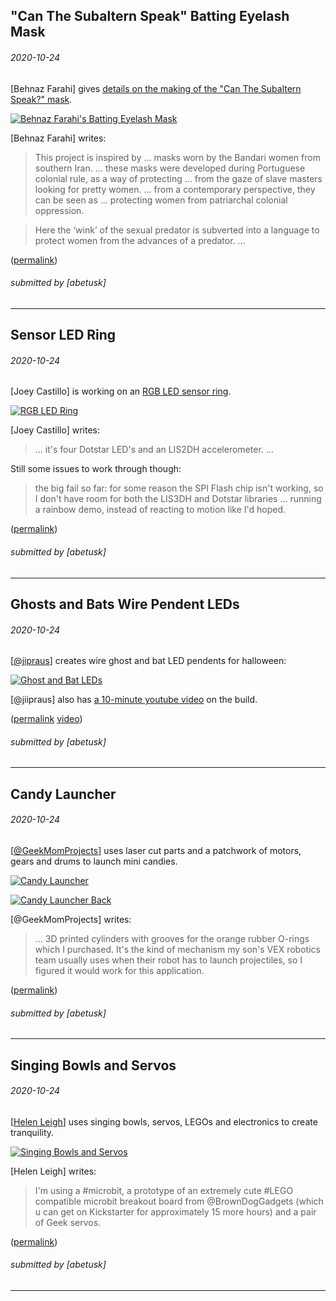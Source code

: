 "Can The Subaltern Speak" Batting Eyelash Mask
----


###### 2020-10-24

\[Behnaz Farahi\] gives [details on the making of the "Can The Subaltern Speak?" mask](https://www.youtube.com/watch?v=TAjz19cV3RY).

[![Behnaz Farahi's Batting Eyelash Mask](img/2020-10-24_farahi-mask.gif)](https://www.youtube.com/watch?v=TAjz19cV3RY)

\[Behnaz Farahi\] writes:

> This project is inspired by ... masks worn by the Bandari women from southern Iran. ... these masks were developed during Portuguese colonial rule, as a way of protecting ... from the gaze of slave masters looking for pretty women. ... from a contemporary perspective, they can be seen as ... protecting women from patriarchal colonial oppression.

> Here the ‘wink’ of the sexual predator is subverted into a language to protect women from the advances of a predator. ...


([permalink](https://web.archive.org/web/20201024134535if_/https://www.youtube.com/watch?v=TAjz19cV3RY))

###### submitted by \[abetusk\]

---

Sensor LED Ring
----

###### 2020-10-24

\[Joey Castillo\] is working on an [RGB LED sensor ring](https://twitter.com/josecastillo/status/1319682792763101198).

[![RGB LED Ring](img/2020-10-24_castillo-ring.jpg)](https://twitter.com/josecastillo/status/1319678368728731648)

\[Joey Castillo\] writes:

> ... it's four Dotstar LED's and an LIS2DH accelerometer. ...

Still some issues to work through though:

> the big fail so far: for some reason the SPI Flash chip isn't working, so I don't have room for both the LIS3DH and Dotstar libraries ... 
> running a rainbow demo, instead of reacting to motion like I'd hoped.

([permalink](https://web.archive.org/web/20201024132922/https://twitter.com/josecastillo/status/1319678368728731648))

###### submitted by \[abetusk\]

---

Ghosts and Bats Wire Pendent LEDs
---

###### 2020-10-24

\[[@jipraus](https://twitter.com/jipraus/status/1319662644526223363)\] creates wire ghost and bat LED pendents for halloween:

[![Ghost and Bat LEDs](img/2020-10-24_ghost-bat-led.jpg)](https://twitter.com/jipraus/status/1319662644526223363)

\[@jiipraus\] also has [a 10-minute youtube video](https://youtu.be/xe5E9Fbc9vo) on the build.

([permalink](https://web.archive.org/web/20201024102240/https://twitter.com/jipraus/status/1319662644526223363) [video](https://web.archive.org/web/20201024103030/https://www.youtube.com/watch?v=xe5E9Fbc9vo&feature=youtu.be))


###### submitted by \[abetusk\]


---

Candy Launcher
---

###### 2020-10-24

\[[@GeekMomProjects](https://twitter.com/GeekMomProjects/status/1319715821795504128)\] uses laser cut parts and a patchwork of
motors, gears and drums to launch mini candies.

[![Candy Launcher](/img/2020-10-24_candy-launcher.gif)](https://twitter.com/GeekMomProjects/status/1319717692698284033)

[![Candy Launcher Back](/img/2020-10-24_candy-launcher-back.jpg)](https://twitter.com/GeekMomProjects/status/1319717692698284033)

\[@GeekMomProjects\] writes:

> ... 3D printed cylinders with grooves for the orange rubber O-rings which I purchased. It's the kind of mechanism my son's VEX robotics team usually uses when their robot has to launch projectiles, so I figured it would work for this application.

([permalink](https://web.archive.org/web/20201024095242/https://twitter.com/GeekMomProjects/status/1319717692698284033))

###### submitted by \[abetusk\]

---

Singing Bowls and Servos
---

###### 2020-10-24

\[[Helen Leigh](https://twitter.com/helenleigh/status/1319420968964624395)\] uses singing bowls, servos, LEGOs and electronics
to create tranquility.

[![Singing Bowls and Servos](/img/2020-10-24_singing-bowl-servo.jpg)](https://twitter.com/helenleigh/status/1319420968964624395)

\[Helen Leigh\] writes:

> I'm using a #microbit, a prototype of an extremely cute #LEGO compatible microbit breakout board from @BrownDogGadgets (which u can get on Kickstarter for approximately 15 more hours) and a pair of Geek servos.

([permalink](https://web.archive.org/web/20201024091931/https://twitter.com/helenleigh/status/1319420968964624395))

###### submitted by \[abetusk\]

---



